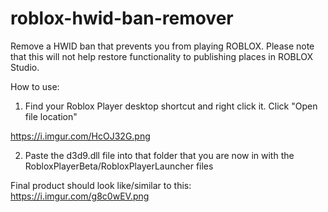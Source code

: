 # roblox-hwid-ban-remover
Remove a HWID ban that prevents you from playing ROBLOX. Please note that this will not help restore functionality to publishing places in ROBLOX Studio.

How to use:

1. Find your Roblox Player desktop shortcut and right click it. Click "Open file location"

https://i.imgur.com/HcOJ32G.png

2. Paste the d3d9.dll file into that folder that you are now in with the RobloxPlayerBeta/RobloxPlayerLauncher files

Final product should look like/similar to this:
https://i.imgur.com/g8c0wEV.png
